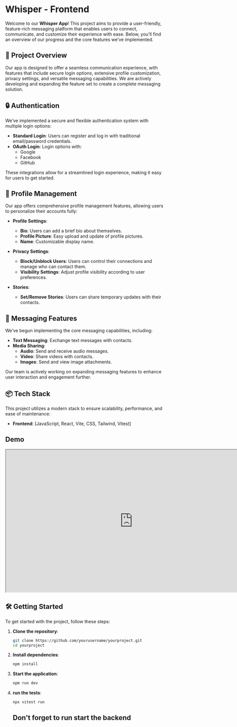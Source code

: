 # Whisper - Frontend

Welcome to our **Whisper App**! This project aims to provide a user-friendly, feature-rich messaging platform that enables users to connect, communicate, and customize their experience with ease. Below, you’ll find an overview of our progress and the core features we’ve implemented.

## 🚀 Project Overview

Our app is designed to offer a seamless communication experience, with features that include secure login options, extensive profile customization, privacy settings, and versatile messaging capabilities. We are actively developing and expanding the feature set to create a complete messaging solution.

## 🔒 Authentication

We’ve implemented a secure and flexible authentication system with multiple login options:
- **Standard Login**: Users can register and log in with traditional email/password credentials.
- **OAuth Login**: Login options with:
  - Google
  - Facebook
  - GitHub

These integrations allow for a streamlined login experience, making it easy for users to get started.

## 👤 Profile Management

Our app offers comprehensive profile management features, allowing users to personalize their accounts fully:
- **Profile Settings**:
  - **Bio**: Users can add a brief bio about themselves.
  - **Profile Picture**: Easy upload and update of profile pictures.
  - **Name**: Customizable display name.
  
- **Privacy Settings**:
  - **Block/Unblock Users**: Users can control their connections and manage who can contact them.
  - **Visibility Settings**: Adjust profile visibility according to user preferences.
  
- **Stories**:
  - **Set/Remove Stories**: Users can share temporary updates with their contacts.

## 💬 Messaging Features

We’ve begun implementing the core messaging capabilities, including:
- **Text Messaging**: Exchange text messages with contacts.
- **Media Sharing**:
  - **Audio**: Send and receive audio messages.
  - **Video**: Share videos with contacts.
  - **Images**: Send and view image attachments.

Our team is actively working on expanding messaging features to enhance user interaction and engagement further.



## 📦 Tech Stack

This project utilizes a modern stack to ensure scalability, performance, and ease of maintenance:
- **Frontend**: [JavaScript, React, Vite, CSS, Tailwind, Vitest]

## Demo
<iframe src="https://drive.google.com/file/d/1W5jL0Tg6N3zvE66CLtnQ0JCb8-q0oo2y/preview" width="800" height="450"></iframe>

## 🛠️ Getting Started

To get started with the project, follow these steps:

1. **Clone the repository**:
   ```bash
   git clone https://github.com/yourusername/yourproject.git
   cd yourproject
    ```
2. **Install dependencies**:
    ```bash
   npm install
   ```
3. **Start the application**:
    ```bash
    npm run dev
    ```
4. **run the tests**:
    ```bash
    npx vitest run
    ```
    ## Don't forget to run start the backend

